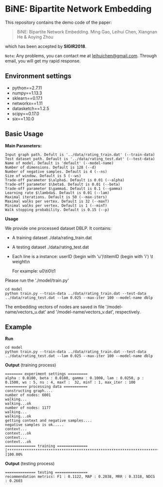 # BiNE: Bipartite Network Embedding

This repository contains the demo code of the paper: 

> BiNE: Bipartite Network Embedding. Ming Gao, Leihui Chen, Xiangnan He & Aoying Zhou

which has been accepted by **SIGIR2018**.

`Note`: Any problems, you can contact me at [leihuichen@gmail.com](mailto:leihuichen@gmail.com). Through email, you will get my rapid response.



## Environment settings

- python==2.7.11
- numpy==1.13.3
- sklearn==0.17.1
- networkx==1.11
- datasketch==1.2.5
- scipy==0.17.0
- six==1.10.0





## Basic Usage

**Main Parameters:**

```
Input graph path. Defult is '../data/rating_train.dat' (--train-data)
Test dataset path. Default is '../data/rating_test.dat' (--test-data)
Name of model. Default is 'default' (--model-name)
Number of dimensions. Default is 128 (--d)
Number of negative samples. Default is 4 (--ns)
Size of window. Default is 5 (--ws)
Trade-off parameter $\alpha$. Default is 0.01 (--alpha)
Trade-off parameter $\beta$. Default is 0.01 (--beta)
Trade-off parameter $\gamma$. Default is 0.1 (--gamma)
Learning rate $\lambda$. Default is 0.01 (--lam)
Maximal iterations. Default is 50 (--max-iters)
Maximal walks per vertex. Default is 32 (--maxT)
Minimal walks per vertex. Default is 1 (--minT)
Walk stopping probability. Default is 0.15 (--p)
```

**Usage**

We provide one processed dataset DBLP. It contains:

- A training dataset     ./data/rating_train.dat 
- A testing dataset      ./data/rating_test.dat


- Each line is a instance: userID (begin with 'u')\titemID (begin with 'i') \t weight\n

  For example: u0\ti0\t1

Please run the './model/train.py' 

```
cd model
python train.py --train-data ../data/rating_train.dat --test-data ../data/rating_test.dat --lam 0.025 --max-iter 100 --model-name dblp
```

The embedding vectors of nodes are saved in file '/model-name/vectors_u.dat' and '/model-name/vectors_v.dat', respectively.



## Example

**Run**

```
cd model
python train.py --train-data ../data/rating_train.dat --test-data ../data/rating_test.dat --lam 0.025 --max-iter 100 --model-name dblp
```

**Output** (training process)

```
======== experiment settings =========
alpha : 0.0100, beta : 0.0100, gamma : 0.1000, lam : 0.0250, p : 0.1500, ws : 5, ns : 4, maxT :  32, minT : 1, max_iter : 100
========== processing data ===========
constructing graph....
number of nodes: 6001
walking...
walking...ok
number of nodes: 1177
walking...
walking...ok
getting context and negative samples....
negative samples is ok.....
context...
context...ok
context...
context...ok
============== training ==============
[*************************************************************************************************** ]100.00%
```

**Output** (testing process)

```
============== testing ===============
recommendation metrics: F1 : 0.1122, MAP : 0.2038, MRR : 0.3318, NDCG : 0.2603
```

